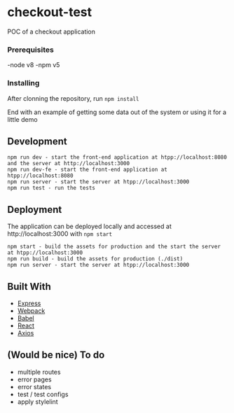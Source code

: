 # checkout-test
POC of a checkout application

### Prerequisites

-node v8
-npm v5


### Installing

After clonning the repository, run `npm install`

End with an example of getting some data out of the system or using it for a little demo

## Development

```
npm run dev - start the front-end application at htpp://localhost:8080 and the server at http://localhost:3000
npm run dev-fe - start the front-end application at htpp://localhost:8080
npm run server - start the server at htpp://localhost:3000
npm run test - run the tests
```

## Deployment

The application can be deployed locally and accessed at http://localhost:3000 with `npm start`

```
npm start - build the assets for production and the start the server at htpp://localhost:3000
npm run build - build the assets for production (./dist)
npm run server - start the server at htpp://localhost:3000
```

## Built With

* [Express](https://github.com/expressjs/express)
* [Webpack](https://webpack.github.io/)
* [Babel](https://github.com/babel/babel)
* [React](https://github.com/facebook/react)
* [Axios](https://github.com/axios/axios)


## (Would be nice) To do

- multiple routes
- error pages
- error states
- test / test configs
- apply stylelint
